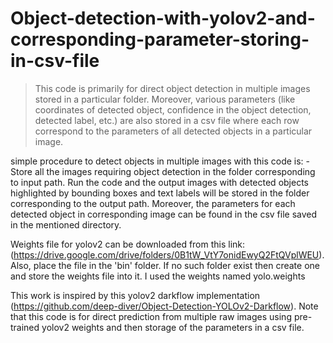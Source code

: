 # Object-detection-with-yolov2-and-corresponding-parameter-storing-in-csv-file
> This code is primarily for direct object detection in multiple images stored in a particular folder. Moreover, various parameters (like coordinates of detected object, confidence in the object detection, detected label, etc.) are also stored in a csv file where each row correspond to the parameters of all detected objects in a particular image.

simple procedure to detect objects in multiple images with this code is:
-Store all the images requiring object detection in the folder corresponding to input path. Run the code and the output images with detected objects highlighted by bounding boxes and text labels will be stored in the folder corresponding to the output path. Moreover, the parameters for each detected object in corresponding image can be found in the csv file saved in the mentioned directory. 

Weights file for yolov2 can be downloaded from this link: (https://drive.google.com/drive/folders/0B1tW_VtY7onidEwyQ2FtQVplWEU). Also, place the file in the 'bin' folder. If no such folder exist then create one and store the weights file into it. I used the weights named yolo.weights

This work is inspired by this yolov2 darkflow implementation (https://github.com/deep-diver/Object-Detection-YOLOv2-Darkflow).
Note that this code is for direct prediction from multiple raw images using pre-trained yolov2 weights and then storage of the parameters in a csv file.

